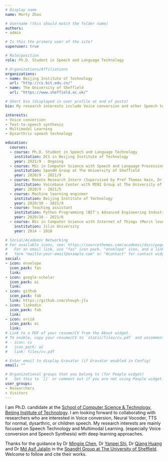 ```yaml
---
# Display name
name: Morty Zhou

# Username (this should match the folder name)
authors:
- admin

# Is this the primary user of the site?
superuser: true

# Role/position
role: Ph.D. Student in Speech and Language Technology

# Organizations/Affiliations
organizations:
- name: Beijing Institute of Technology
  url: "http://cs.bit.edu.cn/"
- name: The University of Sheffield
  url: "https://www.sheffield.ac.uk/"

# Short bio (displayed in user profile at end of posts)
bio: My research interests include Voice conversion and other Speech technologies based on Generative model, Self-supervised Learning and Multimodal learning.

interests:
- Voice conversion 
- Text-to-speech synthesis
- Multimodal Learning 
- Dysarthric speech technology

education:
  courses:
  - course: Ph.D. Student in Speech and Language Technology
    institution: DCS in Beijing Institute of Technology
    year: 2021/9 - Ongoing
  - course: MSc in Computer Science with Speech and Language Processing (Distinction Level)
    institution: SpandH Group at The University of Sheffield
    year: 2020/9 - 2021/9
  - course: Remote Research Intern (Supervised by Prof Thomas Hain, Dr Mauro Nicolao.)
    institution: Voicebase Center with MINI Group at The University of Sheffield
    year: 2020/9 - 2021/5
  - course: Machine learning engineer
    institution: Beijing Institute of Technology
    year: 2020/10 - 2021/9
  - course: Teaching assistant
    institution: Python Programming (BIT's Advanced Engineering Industrial College)
    year: 2020/10 - 2021/6
  - course: BSc in Computer Science with Internet of Things (Merit level)
    institution: Jilin University
    year: 2014 - 2018

# Social/Academic Networking
# For available icons, see: https://sourcethemes.com/academic/docs/page-builder/#icons
#   For an email link, use "fas" icon pack, "envelope" icon, and a link in the
#   form "mailto:your-email@example.com" or "#contact" for contact widget.
social:
- icon: envelope
  icon_pack: fas
  link: 
- icon: google-scholar
  icon_pack: ai
  link: 
- icon: github
  icon_pack: fab
  link: https://github.com/zhouyh-jlu
- icon: linkedin
  icon_pack: fab
  link: 
- icon: orcid
  icon_pack: ai
  link: 
# Link to a PDF of your resume/CV from the About widget.
# To enable, copy your resume/CV to `static/files/cv.pdf` and uncomment the lines below.
# - icon: cv
#   icon_pack: ai
#   link: files/cv.pdf

# Enter email to display Gravatar (if Gravatar enabled in Config)
email: ""

# Organizational groups that you belong to (for People widget)
#   Set this to `[]` or comment out if you are not using People widget.
user_groups:
- Researchers
- Visitors
---
```


I am Ph.D. candidate at the [School of Computer Science & Technology, Beijing Institute of Technology](http://cs.bit.edu.cn/). I am looking forward to collaborating with researchers who are interested in Voice conversion, Neural Vocoder, TTS for normal, dysarthric, or children speech. My research interests are mainly focused on Speech Technology and Multimodal Learning. (especially Voice conversion and Speech Synthesis) with deep learning approaches. 

Thanks for the guidance by Dr [Mingjie Chen](https://github.com/MingjieChen), Dr [Yanpei Shi](https://dblp.org/pid/238/4847.html), Dr [Qiang Huang](https://scholar.google.co.uk/citations?user=OT2FXYkAAAAJ&hl=en) and Dr [‪Md Asif Jalalin](https://scholar.google.co.uk/citations?hl=en&user=Xnmge4IAAAAJ&view_op=list_works) in the [SpandH Group at The University of Sheffield](https://www.sheffield.ac.uk/dcs/research/groups/spandh). Welcome to follow and cite their works.
